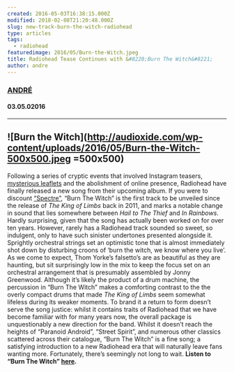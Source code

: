```yaml
---
created: 2016-05-03T16:38:15.000Z
modified: 2018-02-08T21:20:48.000Z
slug: new-track-burn-the-witch-radiohead
type: articles
tags:
  - radiohead
featuredimage: 2016/05/Burn-the-Witch.jpeg
title: Radiohead Tease Continues with &#8220;Burn The Witch&#8221;
author: andre
---
```

### [ANDRÉ](<https://twitter.com/AndreDack>)
#### 03\.05.02016
------

![Burn the Witch](<http://audioxide.com/wp-content/uploads/2016/05/Burn-the-Witch-500x500.jpeg> =500x500)
------
Following a series of cryptic events that involved Instagram teasers, [mysterious leaflets](<http://pitchfork.com/news/65161-radiohead-fans-receive-mysterious-burn-the-witch-leaflets/>) and the abolishment of online presence, Radiohead have finally released a new song from their upcoming album. If you were to discount [“Spectre”](<http://audioxide.com/articles/radioheads-spectre-provides-reassurance/>), “Burn The Witch” is the first track to be unveiled since the release of *The King of Limbs* back in 2011, and marks a notable change in sound that lies somewhere between *Hail to The Thief* and *In Rainbows*. Hardly surprising, given that the song has actually been worked on for over ten years. However, rarely has a Radiohead track sounded so sweet, so indulgent, only to have such sinister undertones presented alongside it.
Sprightly orchestral strings set an optimistic tone that is almost immediately shot down by disturbing croons of ‘burn the witch, we know where you live’. As we come to expect, Thom Yorke’s falsetto’s are as beautiful as they are haunting, but sit surprisingly low in the mix to keep the focus set on an orchestral arrangement that is presumably assembled by Jonny Greenwood. Although it’s likely the product of a drum machine, the percussion in “Burn The Witch” makes a comforting contrast to the the overly compact drums that made *The King of Limbs* seem somewhat lifeless during its weaker moments. To brand it a return to form doesn’t serve the song justice: whilst it contains traits of Radiohead that we have become familiar with for many years now, the overall package is unquestionably a new direction for the band.
Whilst it doesn’t reach the heights of “Paranoid Android”, “Street Spirit”, and numerous other classics scattered across their catalogue, “Burn The Witch” is a fine song; a satisfying introduction to a new Radiohead era that will naturally leave fans wanting more. Fortunately, there’s seemingly not long to wait.
**Listen to “Burn The Witch” [here](<https://www.youtube.com/watch?v=yI2oS2hoL0k&feature=youtu.be>).**